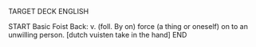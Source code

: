 TARGET DECK
ENGLISH

START
Basic
Foist
Back: v. (foll. By on) force (a thing or oneself) on to an unwilling person. [dutch vuisten take in the hand]
END
